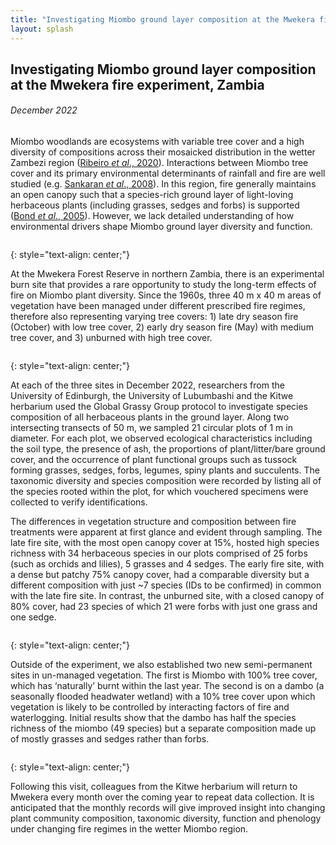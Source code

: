```yaml
---
title: "Investigating Miombo ground layer composition at the Mwekera fire experiment, Zambia"
layout: splash
---
```

## Investigating Miombo ground layer composition at the Mwekera fire experiment, Zambia
###### *December 2022*

Miombo woodlands are ecosystems with variable tree cover and a high diversity of compositions across their mosaicked distribution in the wetter Zambezi region ([Ribeiro *et al*., 2020](https://link.springer.com/chapter/10.1007/978-3-030-50104-4_2)). Interactions between Miombo tree cover and its primary environmental determinants of rainfall and fire are well studied (e.g. [Sankaran *et al*., 2008](https://onlinelibrary.wiley.com/doi/10.1111/j.1466-8238.2007.00360.x)). In this region, fire generally maintains an open canopy such that a species-rich ground layer of light-loving herbaceous plants (including grasses, sedges and forbs) is supported ([Bond *et al*., 2005](https://nph.onlinelibrary.wiley.com/doi/10.1111/j.1469-8137.2004.01252.x)). However, we lack detailed understanding of how environmental drivers shape Miombo ground layer diversity and function.

<figure style="width: 1000px" class="align-centre">
  <img src="{{ site.url }}{{ site.baseurl }}/images/m-1.jpeg" alt="">
</figure>
{: style="text-align: center;"}

At the Mwekera Forest Reserve in northern Zambia, there is an experimental burn site that provides a rare opportunity to study the long-term effects of fire on Miombo plant diversity. Since the 1960s, three 40 m x 40 m areas of vegetation have been managed under different prescribed fire regimes, therefore also representing varying tree covers: 1) late dry season fire (October) with low tree cover, 2) early dry season fire (May) with medium tree cover, and 3) unburned with high tree cover.

<figure style="width: 1000px" class="align-centre">
  <img src="{{ site.url }}{{ site.baseurl }}/images/m-4.jpg" alt="">
</figure>
{: style="text-align: center;"}

At each of the three sites in December 2022, researchers from the University of Edinburgh, the University of Lubumbashi and the Kitwe herbarium used the Global Grassy Group protocol to investigate species composition of all herbaceous plants in the ground layer. Along two intersecting transects of 50 m, we sampled 21 circular plots of 1 m in diameter. For each plot, we observed ecological characteristics including the soil type, the presence of ash, the proportions of plant/litter/bare ground cover, and the occurrence of plant functional groups such as tussock forming grasses, sedges, forbs, legumes, spiny plants and succulents. The taxonomic diversity and species composition were recorded by listing all of the species rooted within the plot, for which vouchered specimens were collected to verify identifications.

The differences in vegetation structure and composition between fire treatments were apparent at first glance and evident through sampling. The late fire site, with the most open canopy cover at 15%, hosted high species richness with 34 herbaceous species in our plots comprised of 25 forbs (such as orchids and lilies), 5 grasses and 4 sedges. The early fire site, with a dense but patchy 75% canopy cover, had a comparable diversity but a different composition with just ~7 species (IDs to be confirmed) in common with the late fire site. In contrast, the unburned site, with a closed canopy of 80% cover, had 23 species of which 21 were forbs with just one grass and one sedge. 

<figure style="width: 1000px" class="align-centre">
  <img src="{{ site.url }}{{ site.baseurl }}/images/m-2.jpg" alt="">
</figure>
{: style="text-align: center;"}

Outside of the experiment, we also established two new semi-permanent sites in un-managed vegetation. The first is Miombo with 100% tree cover, which has ‘naturally’ burnt within the last year. The second is on a dambo (a seasonally flooded headwater wetland) with a 10% tree cover upon which vegetation is likely to be controlled by interacting factors of fire and waterlogging. Initial results show that the dambo has half the species richness of the miombo (49 species) but a separate composition made up of mostly grasses and sedges rather than forbs.

<figure style="width: 1000px" class="align-centre">
  <img src="{{ site.url }}{{ site.baseurl }}/images/m-3.jpg" alt="">
</figure>
{: style="text-align: center;"}

Following this visit, colleagues from the Kitwe herbarium will return to Mwekera every month over the coming year to repeat data collection. It is anticipated that the monthly records will give improved insight into changing plant community composition, taxonomic diversity, function and phenology under changing fire regimes in the wetter Miombo region. 
